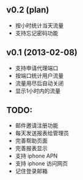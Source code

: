 ## v0.2 (plan)

* 按小时统计当天流量
* 支持忘记密码功能

## v0.1 (2013-02-08)

* 支持申请代理端口
* 按端口统计用户流量
* 流量用尽后自动关闭
* 显示1小时内的流量

## TODO:

* 邮件邀请注册功能
* 每天发送报表给管理员
* 完善帮助页面
* 完善报表显示
* 支持 iphone APN
* 支持 iphone 访问网页
* 记住登录邮箱

